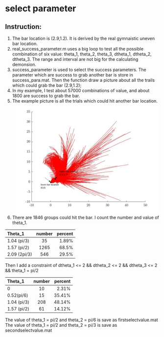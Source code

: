 # select parameter
## Instruction:

1. The bar location is (2.9,1.2). It is derived by the real gymnaistic uneven bar location.
2. real_success_parameter.m uses a big loop to test all the possible combination of six value: theta_1, theta_2, theta_3, dtheta_1, dtheta_2, dtheta_3. The range and interval are not big for the calculating demonsion. 
3. success_parameter is used to select the success parameters. The parameter which are success to grab another bar is store in success_para.mat. Then the function draw a picture about all the trails which could grab the bar (2.9,1.2);
4. In my example, I test about 57000 combinations of value, and about 1800 are success to grab the bar.
5. The example picture is all the trials which could hit another bar location.
![](example1.jpg)
6. There are 1846 groups could hit the bar. I count the number and value of theta_1.

| Theta_1       | number          | percent|
| :------------ |:---------------:| -----:|
| 1.04 (pi/3)   | 35              | 1.89% |
| 1.57 (pi/2)   | 1265            | 68.5% |
| 2.09 (2pi/3)  | 546             | 29.5% |

Then I add a constraint of dtheta_1 <= 2 && dtheta_2 <= 2 && dtheta_3 <= 2 && theta_1 = pi/2

| Theta_1       | number          | percent|
| :------------ |:---------------:| -----:|
| 0             | 10              | 2.31% |
| 0.52(pi/6)    | 15              | 35.41%|
| 1.04 (pi/3)   | 208             | 48.14%|
| 1.57 (pi/2)   | 61              | 14.12%|

The value of theta_1 = pi/2 and theta_2 = pi/6 is save as firstselectvalue.mat
The value of theta_1 = pi/2 and theta_2 = pi/3 is save as secondselectvalue.mat 
